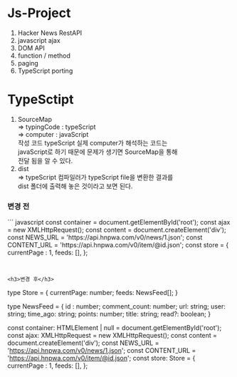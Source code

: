 # Js-Project

1. Hacker News RestAPI 
2. javascript ajax 
3. DOM API
4. function / method 
5. paging
6. TypeScript porting

# TypeSctipt

1. SourceMap <br>
    => typingCode : typeScript <br>
    => computer : javaScript <br>
    작성 코드 typeScript 실제 computer가 해석하는 코드는 <br> javaScript로 하기 때문에 문제가 생기면 SourceMap을 통해 <br>
    전달 됨을 알 수 있다. 
2. dist <br>
    => typeScript 컴파일러가 typeScript file을 변환한 결과를 <br>
       dist 폴더에 출력해 놓은 것이라고 보면 된다.

<h3> 변경 전 </h3>
``` javascript
const container = document.getElementById('root');
const ajax = new XMLHttpRequest();
const content = document.createElement('div');
const NEWS_URL = 'https://api.hnpwa.com/v0/news/1.json';
const CONTENT_URL = 'https://api.hnpwa.com/v0/item/@id.json';
const store = {
    currentPage : 1,
    feeds: [],
};

```


<h3>변경 후</h3>
```
type Store = {
    currentPage: number;
    feeds: NewsFeed[];
}

type NewsFeed = {
    id : number;
    comment_count: number;
    url: string;
    user: string;
    time_ago: string;
    points: number;
    title: string;
    read?: boolean;
}

const container: HTMLElement | null = document.getElementById('root');
const ajax: XMLHttpRequest = new XMLHttpRequest();
const content = document.createElement('div');
const NEWS_URL = 'https://api.hnpwa.com/v0/news/1.json';
const CONTENT_URL = 'https://api.hnpwa.com/v0/item/@id.json';
const store: Store = {
    currentPage : 1,
    feeds: [],
};

```
